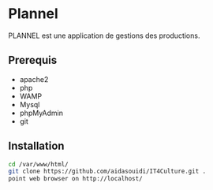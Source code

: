 # Plannel

PLANNEL est une application de gestions des productions.

## Prerequis

  * apache2   
  * php
  * WAMP
  * Mysql
  * phpMyAdmin
  * git

## Installation

```bash
cd /var/www/html/
git clone https://github.com/aidasouidi/IT4Culture.git .
point web browser on http://localhost/
